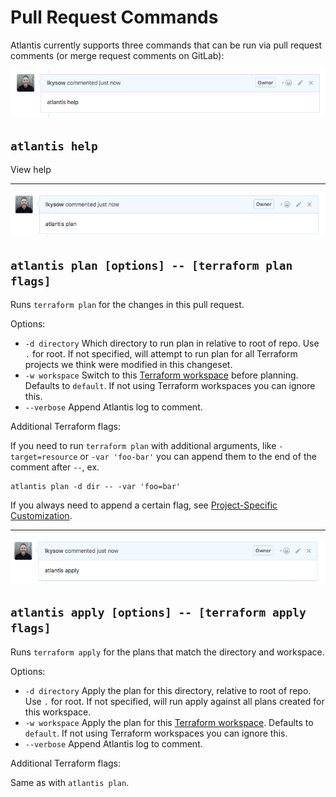 # Pull Request Commands
Atlantis currently supports three commands that can be run via pull request comments (or merge request comments on GitLab):

![Help Command](./images/pr-comment-help.png)
## `atlantis help`
View help

---
![Plan Command](./images/pr-comment-plan.png)
## `atlantis plan [options] -- [terraform plan flags]`
Runs `terraform plan` for the changes in this pull request.

Options:
* `-d directory` Which directory to run plan in relative to root of repo. Use `.` for root. If not specified, will attempt to run plan for all Terraform projects we think were modified in this changeset.
* `-w workspace` Switch to this [Terraform workspace](https://www.terraform.io/docs/state/workspaces.html) before planning. Defaults to `default`. If not using Terraform workspaces you can ignore this.
* `--verbose` Append Atlantis log to comment.

Additional Terraform flags:

If you need to run `terraform plan` with additional arguments, like `-target=resource` or `-var 'foo-bar'`
you can append them to the end of the comment after `--`, ex.
```
atlantis plan -d dir -- -var 'foo=bar'
```
If you always need to append a certain flag, see [Project-Specific Customization](#project-specific-customization).

---
![Apply Command](./images/pr-comment-apply.png)
## `atlantis apply [options] -- [terraform apply flags]`
Runs `terraform apply` for the plans that match the directory and workspace.

Options:
* `-d directory` Apply the plan for this directory, relative to root of repo. Use `.` for root. If not specified, will run apply against all plans created for this workspace.
* `-w workspace` Apply the plan for this [Terraform workspace](https://www.terraform.io/images/state/workspaces.html). Defaults to `default`. If not using Terraform workspaces you can ignore this.
* `--verbose` Append Atlantis log to comment.

Additional Terraform flags:

Same as with `atlantis plan`.